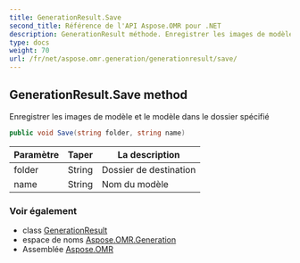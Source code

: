 ```yaml
---
title: GenerationResult.Save
second_title: Référence de l'API Aspose.OMR pour .NET
description: GenerationResult méthode. Enregistrer les images de modèle et le modèle dans le dossier spécifié
type: docs
weight: 70
url: /fr/net/aspose.omr.generation/generationresult/save/
---
```

## GenerationResult.Save method

Enregistrer les images de modèle et le modèle dans le dossier spécifié

```csharp
public void Save(string folder, string name)
```

| Paramètre | Taper | La description |
| --- | --- | --- |
| folder | String | Dossier de destination |
| name | String | Nom du modèle |

### Voir également

* class [GenerationResult](../)
* espace de noms [Aspose.OMR.Generation](../../generationresult/)
* Assemblée [Aspose.OMR](../../../)


